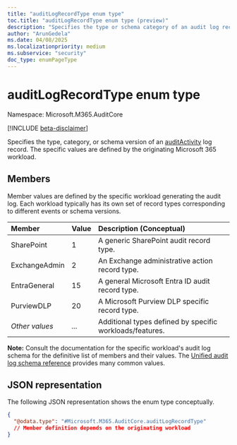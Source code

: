 ```yaml
---
title: "auditLogRecordType enum type"
toc.title: "auditLogRecordType enum type (preview)"
description: "Specifies the type or schema category of an audit log record."
author: "ArunGedela"
ms.date: 04/08/2025
ms.localizationpriority: medium
ms.subservice: "security"
doc_type: enumPageType
---
```


# auditLogRecordType enum type

Namespace: Microsoft.M365.AuditCore

[!INCLUDE [beta-disclaimer](../../includes/beta-disclaimer.md)]

Specifies the type, category, or schema version of an [auditActivity](../resources/auditactivity.md) log record. The specific values are defined by the originating Microsoft 365 workload.

## Members

Member values are defined by the specific workload generating the audit log. Each workload typically has its own set of record types corresponding to different events or schema versions.

| Member          | Value | Description (Conceptual)                                  |
| :-------------- | :---- | :-------------------------------------------------------- |
| SharePoint      | 1     | A generic SharePoint audit record type.                   |
| ExchangeAdmin   | 2     | An Exchange administrative action record type.            |
| EntraGeneral    | 15    | A general Microsoft Entra ID audit record type.              |
| PurviewDLP      | 20    | A Microsoft Purview DLP specific record type.             |
| *Other values*  | *...* | Additional types defined by specific workloads/features. |

**Note:** Consult the documentation for the specific workload's audit log schema for the definitive list of members and their values. The [Unified audit log schema reference](/purview/audit-log-detailed-properties) provides many common values.

## JSON representation

The following JSON representation shows the enum type conceptually.
<!-- {
  "blockType": "resource",
  "@odata.type": "Microsoft.M365.AuditCore.auditLogRecordType"
}-->
``` json
{
  "@odata.type": "#Microsoft.M365.AuditCore.auditLogRecordType"
  // Member definition depends on the originating workload
}
```
